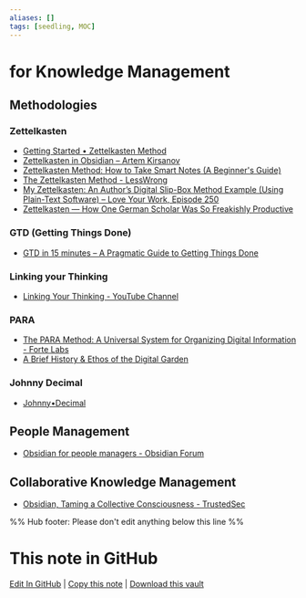 ```yaml
---
aliases: []
tags: [seedling, MOC]
---
```


# for Knowledge Management

## Methodologies

### Zettelkasten

- [Getting Started • Zettelkasten Method](https://zettelkasten.de/posts/overview/)
- [Zettelkasten in Obsidian – Artem Kirsanov](https://www.youtube.com/watch?v=E6ySG7xYgjY)
- [Zettelkasten Method: How to Take Smart Notes (A Beginner's Guide)](https://leananki.com/zettelkasten-method-smart-notes/)
- [The Zettelkasten Method - LessWrong](https://www.lesswrong.com/posts/NfdHG6oHBJ8Qxc26s/the-zettelkasten-method-1)
- [My Zettelkasten: An Author’s Digital Slip-Box Method Example (Using Plain-Text Software) – Love Your Work, Episode 250](https://kadavy.net/blog/posts/zettelkasten-method-slip-box-digital-example/)
- [Zettelkasten — How One German Scholar Was So Freakishly Productive](https://writingcooperative.com/zettelkasten-how-one-german-scholar-was-so-freakishly-productive-997e4e0ca125)

### GTD (Getting Things Done)

- [GTD in 15 minutes – A Pragmatic Guide to Getting Things Done](https://hamberg.no/gtd)

### Linking your Thinking

- [Linking Your Thinking - YouTube Channel](https://www.youtube.com/channel/UC85D7ERwhke7wVqskV_DZUA)

### PARA

- [The PARA Method: A Universal System for Organizing Digital Information - Forte Labs](https://fortelabs.co/blog/para/)
- [A Brief History & Ethos of the Digital Garden](https://maggieappleton.com/garden-history)

### Johnny Decimal

- [Johnny•Decimal](https://johnnydecimal.com/)

## People Management

- [Obsidian for people managers - Obsidian Forum](https://forum.obsidian.md/t/obsidian-for-people-managers/25495)

## Collaborative Knowledge Management

- [Obsidian, Taming a Collective Consciousness - TrustedSec](https://www.trustedsec.com/blog/obsidian-taming-a-collective-consciousness/)

%% Hub footer: Please don't edit anything below this line %%

# This note in GitHub

<span class="git-footer">[Edit In GitHub](https://github.dev/obsidian-community/obsidian-hub/blob/main/04%20-%20Guides%2C%20Workflows%2C%20%26%20Courses/for%20Knowledge%20Management.md "git-hub-edit-note") | [Copy this note](https://raw.githubusercontent.com/obsidian-community/obsidian-hub/main/04%20-%20Guides%2C%20Workflows%2C%20%26%20Courses/for%20Knowledge%20Management.md "git-hub-copy-note") | [Download this vault](https://github.com/obsidian-community/obsidian-hub/archive/refs/heads/main.zip "git-hub-download-vault") </span>
